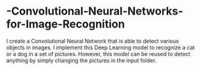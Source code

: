 # -Convolutional-Neural-Networks-for-Image-Recognition
I create a Convolutional Neural Network that is able to detect various objects in images. I implement this Deep Learning model to recognize a cat or a dog in a set of pictures. However, this model can be reused to detect anything by simply changing the pictures in the input folder. 
